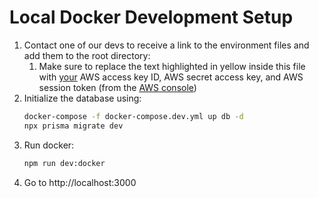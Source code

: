 # Local Docker Development Setup

1. Contact one of our devs to receive a link to the environment files and add them to the root directory:
   1. Make sure to replace the text highlighted in yellow inside this file with <u>your</u> AWS access key ID, AWS secret
      access key, and AWS session token (from the [AWS console](https://ubc-cicsso.awsapps.com/start#/))
2. Initialize the database using:
    ```bash
    docker-compose -f docker-compose.dev.yml up db -d
    npx prisma migrate dev
    ```
3. Run docker:
    ```bash
    npm run dev:docker
    ```
4. Go to http://localhost:3000
